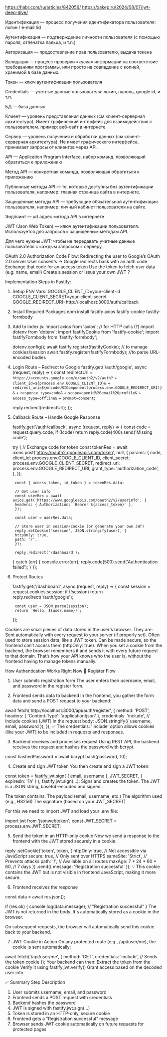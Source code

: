 https://habr.com/ru/articles/842056/
https://xakep.ru/2024/08/07/jwt-deep-dive/

Идентификация — процесс получения идентификатора пользователя: логин / e-mail /id

Аутентификация — подтверждение личности пользователя (с помощью пароля, отпечатка пальца, и т.п.)

Авторизация — предоставление прав пользователю, выдача токена

Валидация — процесс проверки «куска» информации на соответствие требованиям программы, или просто на совпадение с копией, хранимой в базе данных.

Токен — ключ аутентификации пользователя

Credentials — учетные данные пользователя: логин, пароль, google id, и т.п.

БД — база данных

Клиент — уровень представления данных (см клиент-серверная архитектура). Имеет графический интерфейс для взаимодействия с пользователем. пример: веб-сайт в интернете.

Сервер — уровень получения и обработки данных (см клиент-серверная архитектура). Не имеет графического интерфейса, принимает запросы от клиентов через API.

API — Application Program Interface, набор команд, позволяющий обратиться к приложению

Метод API — конкретная команда, позволяющая обратиться к приложению

Публичные методы API — те, которые доступны без аутентификации пользователя, например: главная страница сайта в интернете.

Защищенные методы API — требующие обязательной аутентификации пользователя, например: личный кабинет пользователя на сайте.

Эндпоинт — url адрес метода API в интернете

JWT (Json Web Token) — ключ аутентификации пользователя. Используется для запросов к защищенным методам API.

Для чего нужны JWT: чтобы не передавать учетные данные пользователя с каждым запросом к серверу.



OAuth 2.0 Authorization Code Flow:
    Redirecting the user to Google’s OAuth 2.0 server
    User consents → Google redirects back with an auth code
    Exchange that code for an access token
    Use the token to fetch user data (e.g. name, email)
    Create a session or issue your own JWT ?

Implementation Steps in Fastify:
1. Setup ENV Vars:
    GOOGLE_CLIENT_ID=your-client-id
    GOOGLE_CLIENT_SECRET=your-client-secret
    GOOGLE_REDIRECT_URI=http://localhost:3000/auth/callback

2. Install Required Packages
    npm install fastify axios fastify-cookie fastify-formbody

3. Add to index.js:
    import axios from 'axios'; // for HTTP calls (?)
    import dotenv from 'dotenv';
    import fastifyCookie from 'fastify-cookie';
    import fastifyFormbody from 'fastify-formbody';

    dotenv.config();
    await fastify.register(fastifyCookie); // to manage cookies/session
    await fastify.register(fastifyFormbody); //to parse URL-encoded bodies

4. Login Route – Redirect to Google
    fastify.get('/auth/google', async (request, reply) => {
    const redirectUrl = `https://accounts.google.com/o/oauth2/v2/auth?` +
        `client_id=${process.env.GOOGLE_CLIENT_ID}&` +
        `redirect_uri=${encodeURIComponent(process.env.GOOGLE_REDIRECT_URI)}&` +
        `response_type=code&` +
        `scope=openid%20email%20profile&` +
        `access_type=offline&` +
        `prompt=consent`;

    reply.redirect(redirectUrl);
    });

5. Callback Route – Handle Google Response

    fastify.get('/auth/callback', async (request, reply) => {
    const code = request.query.code;
    if (!code) return reply.code(400).send('Missing code');

    try {
        // Exchange code for token
        const tokenRes = await axios.post('https://oauth2.googleapis.com/token', null, {
        params: {
            code,
            client_id: process.env.GOOGLE_CLIENT_ID,
            client_secret: process.env.GOOGLE_CLIENT_SECRET,
            redirect_uri: process.env.GOOGLE_REDIRECT_URI,
            grant_type: 'authorization_code',
        },
        });

        const { access_token, id_token } = tokenRes.data;

        // Get user info
        const userRes = await axios.get('https://www.googleapis.com/oauth2/v2/userinfo', {
        headers: { Authorization: `Bearer ${access_token}` },
        });

        const user = userRes.data;

        // Store user in session/cookie (or generate your own JWT)
        reply.setCookie('session', JSON.stringify(user), {
        httpOnly: true,
        path: '/',
        });

        reply.redirect('/dashboard');
    } catch (err) {
        console.error(err);
        reply.code(500).send('Authentication failed');
    }
    });


6. Protect Routes

    fastify.get('/dashboard', async (request, reply) => {
        const session = request.cookies.session;
        if (!session) return reply.redirect('/auth/google');

        const user = JSON.parse(session);
        return `Hello, ${user.name}!`;
    });


Cookies are small pieces of data stored in the user's browser. They are:
Sent automatically with every request to your server (if properly set).
Often used to store session data, like a JWT token.
Can be made secure, so the frontend can’t access them (httpOnly: true).
When you set a cookie from the backend, the browser remembers it and sends it with every future request to that domain. That’s how your API knows who the user is, without the frontend having to manage tokens manually.


How Authentication Works Right Now
🔐 Register Flow
1. User submits registration form
The user enters their username, email, and password in the register form.

2. Frontend sends data to backend
In the frontend, you gather the form data and send a POST request to your backend:

await fetch('http://localhost:3000/api/auth/register', {
	method: 'POST',
	headers: { 'Content-Type': 'application/json' },
	credentials: 'include', // Include cookies (JWT) in the request
	body: JSON.stringify({ username, email, password }),
});
✅ The credentials: 'include' option allows cookies (like your JWT) to be included in requests and responses.

3. Backend receives and processes request
Using REST API, the backend receives the request and hashes the password with bcrypt.

const hashedPassword = await bcrypt.hash(password, 10);


4. Create and sign JWT token
You then create and sign a JWT token:

const token = fastify.jwt.sign(
	{ email, username },
	JWT_SECRET,
	{ expiresIn: '1h' }
);
fastify.jwt.sign(...): Signs and creates the token.
The JWT is a JSON string, base64-encoded and signed.

The token contains:
The payload (email, username, etc.)
The algorithm used (e.g., HS256)
The signature (based on your JWT_SECRET)

For this we need to import JWT and load your .env file:

import jwt from 'jsonwebtoken';
const JWT_SECRET = process.env.JWT_SECRET;

5. Send the token in an HTTP-only cookie
Now we send a response to the frontend with the JWT stored securely in a cookie:

reply
	.setCookie('token', token, {
		httpOnly: true,        // Not accessible via JavaScript 
		secure: true,          // Only sent over HTTPS
		sameSite: 'Strict',    // Prevents attacks
		path: '/',             // Available on all routes
		maxAge: 7 * 24 * 60 * 60, // 7 days
	})
	.send({ message: 'Registration successful' });
💡 This cookie contains the JWT but is not visible in frontend JavaScript, making it more secure.

6. Frontend receives the response

const data = await res.json();

if (res.ok) {
	console.log(data.message); // "Registration successful"
}
The JWT is not returned in the body. It's automatically stored as a cookie in the browser.

On subsequent requests, the browser will automatically send this cookie back to your backend.

7. JWT Cookie in Action
On any protected route (e.g., /api/user/me), the cookie is sent automatically:

await fetch('/api/user/me', {
	method: 'GET',
	credentials: 'include', // Sends the token cookie
});
Your backend can then:
Extract the token from the cookie
Verify it using fastify.jwt.verify()
Grant access based on the decoded user info

✅ Summary
Step	Description
1.	User submits username, email, and password
2.	Frontend sends a POST request with credentials
3.	Backend hashes the password
4.	JWT is signed with fastify.jwt.sign(...)
5.	Token is stored in an HTTP-only, secure cookie
6.	Frontend gets a "Registration successful" message
7.	Browser sends JWT cookie automatically on future requests for protected pages